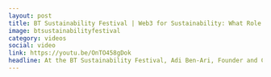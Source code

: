 ```yaml
---
layout: post
title: BT Sustainability Festival | Web3 for Sustainability: What Role Do Web3 and Blockchain Play in a Sustainable Future?
image: btsustainabilityfestival
category: videos
social: video
link: https://youtu.be/OnTO458gDok
headline: At the BT Sustainability Festival, Adi Ben-Ari, Founder and CEO of Applied Blockchain, hosted an expert panel that included Eric Wragge from the Algorand Foundation and Umberto Cucchi from Circularise.
---
```

